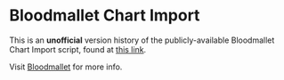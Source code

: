 # Bloodmallet Chart Import

This is an **unofficial** version history of the publicly-available Bloodmallet Chart Import script, found at [this link](https://bloodmallet.com/js/bloodmallet_chart_import.min.js).

Visit [Bloodmallet](https://bloodmallet.com/) for more info.
